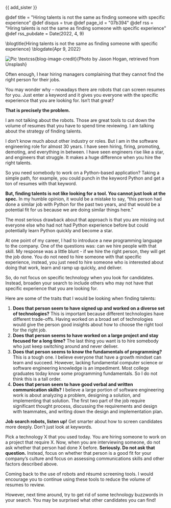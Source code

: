 {{ add_sister }}

@def title = "Hiring talents is not the same as finding someone with specific experience"
@def disqus = true
@def page_id = "07b394"
@def rss = "Hiring talents is not the same as finding someone with specific experience"
@def rss_pubdate = Date(2022, 4, 9)

\blogtitle{Hiring talents is not the same as finding someone with specific experience}
\blogdate{Apr 9, 2022}

![Pic](/assets/pages/hiring_talents/splash.jpg)
\textcss{blog-image-credit}{Photo by Jason Hogan, retrieved from Unsplash}

Often enough, I hear hiring managers complaining that they cannot find the right person for their jobs.

You may wonder why – nowadays there are robots that can screen resumes for you. Just enter a keyword and it gives you everyone with the specific experience that you are looking for. Isn’t that great?

**That is precisely the problem.**

I am not talking about the robots. Those are great tools to cut down the volume of resumes that you have to spend time reviewing. I am talking about the strategy of finding talents. 

I don’t know much about other industry or roles. But I am in the software engineering role for almost 30 years. I have seen hiring, firing, promoting, demoting, and everything in between. I have seen engineers rise like a star, and engineers that struggle. It makes a huge difference when you hire the right talents. 

So you need somebody to work on a Python-based application? Taking a simple path, for example, you could punch in the keyword Python and get a ton of resumes with that keyword. 

**But, finding talents is not like looking for a tool. You cannot just look at the spec.** In my humble opinion, it would be a mistake to say, “this person had done a similar job with Python for the past two years, and that would be a potential fit for us because we are doing similar things here.”

The most serious drawback about that approach is that you are missing out everyone else who had not had Python experience before but could potentially learn Python quickly and become a star.

At one point of my career, I had to introduce a new programming language to the company. One of the questions was: can we hire people with that skill. My response was a little blunt - if we hire the right person, they will get the job done. You do not need to hire someone with that specific experience, instead, you just need to hire someone who is interested about doing that work, learn and ramp up quickly, and deliver.

So, do not focus on specific technology when you look for candidates. Instead, broaden your search to include others who may not have that specific experience that you are looking for.

Here are some of the traits that I would be looking when finding talents:

1. **Does that person seem to have signed up and worked on a diverse set of technologies?** This is important because different technologies have different trade-offs. Having worked on a broad set  of technologies would give the person good insights about how to choose the right tool for the right job.
2. **Does that person seems to have worked on a large project and stay focused for a long time?** The last thing you want is to hire somebody who just keep switching around and never deliver.
3. **Does that person seems to know the fundamentals of programming?** This is a tough one. I believe everyone that have a growth mindset can learn and succeed. However, lacking fundamental computer science or software engineering knowledge is an impediment. Most college graduates today know some programming fundamentals. So I do not think this is a tall order. 
4. **Does that person seem to have good verbal and written communication skills?** I believe a large portion of software engineering work is about analyzing a problem, designing a solution, and implementing that solution. The first two part of the job require significant thought process, discussing the requirements and design with teammates, and writing down the design and implementation plan.

**Job search robots, listen up!** Get smarter about how to screen candidates more deeply. Don’t just look at keywords. 

Pick a technology X that you used today. You are hiring someone to work on a project that require X. Now, when you are interviewing someone, do not ask whether that person had done X before. **Seriously. Do not ask that question.** Instead, focus on whether that person is a good fit for your company’s culture and focus on assessing communications skills and other factors described above. 

Coming back to the use of robots and résumé screening tools. I would encourage you to continue using these tools to reduce the volume of resumes to review. 

However, next time around, try to get rid of some technology buzzwords in your search. You may be surprised what other candidates you can find!
